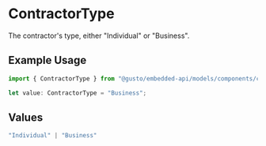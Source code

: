 # ContractorType

The contractor's type, either "Individual" or "Business". 

## Example Usage

```typescript
import { ContractorType } from "@gusto/embedded-api/models/components/contractor.js";

let value: ContractorType = "Business";
```

## Values

```typescript
"Individual" | "Business"
```